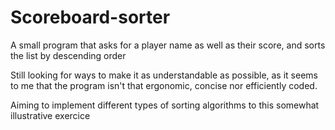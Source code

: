 # Scoreboard-sorter
A small program that asks for a player name as well as their score, and sorts the list by descending order


Still looking for ways to make it as understandable as possible, as it seems to me that the program isn't that ergonomic, concise nor efficiently coded.

Aiming to implement different types of sorting algorithms to this somewhat illustrative exercice
